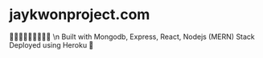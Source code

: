 # jaykwonproject.com
👋👋👋👋👋👋👋👋👋 \n
Built with Mongodb, Express, React, Nodejs (MERN) Stack 
Deployed using Heroku 🤗
